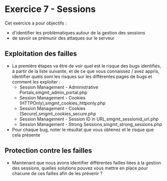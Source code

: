# Exercice 7 - Sessions 

Cet exercice a pour objectifs : 

* d'identifier les problèmatiques autour de la gestion des sessions
* de savoir se prémunir des attaques sur le serveur


## Exploitation des failles

* La première étapes va être de voir quel est le risque des bugs identifiés, à partir de la liste suivante, et de ce que vous connaissez / avez appris, identifier quels sont les risques sur les différentes pages de bugs et comment les exploiter :
    * Session Management - Administrative Portals,smgmt_admin_portal.php
    * Session Management - Cookies (HTTPOnly),smgmt_cookies_httponly.php
    * Session Management - Cookies (Secure),smgmt_cookies_secure.php
    * Session Management - Session ID in URL,smgmt_sessionid_url.php
    * Session Management - Strong Sessions,smgmt_strong_sessions.php
* Pour chaque bug, noter le résultat que vous obtenez et le risque que cela présente


## Protection contre les failles

* Maintenant que nous avons identifier différentes failles liées à la gestion des sessions, quelles solutions pouvez vous mettre en place pour chacune de ces failles afin de les prévenir ?
